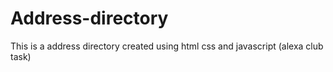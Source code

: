 # Address-directory
This is a address directory created using html css and javascript (alexa club task)
